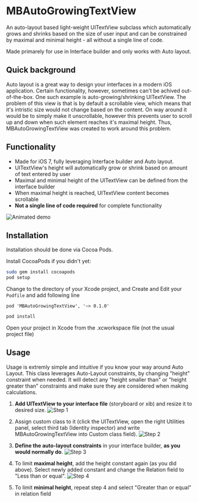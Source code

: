 MBAutoGrowingTextView
=====================

An auto-layout based light-weight UITextView subclass which automatically grows and shrinks based on the size of user input and can be constrained by maximal and minimal height - all without a single line of code.

Made primarely for use in Interface builder and only works with Auto layout.

## Quick background
Auto layout is a great way to design your interfaces in a modern iOS application. Certain functionality, however, sometimes can't be achived out-of-the-box. One such example is auto-growing/shrinking UITextView. The problem of this view is that is by default a scrollable view, which means that it's intristic size would not change based on the content. On way around it would be to simply make it unscrollable, however this prevents user to scroll up and down when such element reaches it's maximal height. Thus, MBAutoGrowingTextView was created to work around this problem.

## Functionality
* Made for iOS 7, fully leveraging Interface builder and Auto layout.
* UITextView's height will automatically grow or shrink based on amount of text entered by user
* Maximal and minimal height of the UITextView can be defined from the interface builder
* When maximal height is reached, UITextView content becomes scrollable
* **Not a single line of code required** for complete functionality

![Animated demo](https://raw.githubusercontent.com/MatejBalantic/MBDocs/master/MBAutoGrowingTextView/animated.gif)


## Installation
Installation should be done via Cocoa Pods. 

Install CocoaPods if you didn't yet:
```bash
sudo gem install cocoapods
pod setup
```

Change to the directory of your Xcode project, and Create and Edit your ``Podfile`` and add following line
```
pod 'MBAutoGrowingTextView', '~> 0.1.0'
```

```bash
pod install
```

Open your project in Xcode from the .xcworkspace file (not the usual project file)



## Usage
Usage is extremly simple and intuitive if you know your way around Auto Layout. This class leverages Auto-Layout constraints, by changing "height" constraint when needed. It will detect any "height smaller than" or "height greater than" constraints and make sure they are considered when making calculations.

1. **Add UITextView to your interface file** (storyboard or xib) and resize it to desired size.
![Step 1](https://raw.githubusercontent.com/MatejBalantic/MBDocs/master/MBAutoGrowingTextView/step1.png)



2. Assign custom class to it (click the UITextView, open the right Utilities panel, select third tab (Identity inspector) and write MBAutoGrowingTextView into Custom class field).
![Step 2](https://raw.githubusercontent.com/MatejBalantic/MBDocs/master/MBAutoGrowingTextView/step2.png)



3. **Define the auto-layout constraints** in your interface builder, **as you would normally do**. 
![Step 3](https://raw.githubusercontent.com/MatejBalantic/MBDocs/master/MBAutoGrowingTextView/step3.png)



4. To limit **maximal height**, add the height constant again (as you did above). Select newly added constant and change the Relation field to  "Less than or equal". 
![Step 4](https://raw.githubusercontent.com/MatejBalantic/MBDocs/master/MBAutoGrowingTextView/step4.png)



5. To limit **minimal height**, repeat step 4 and select "Greater than or equal" in relation field
